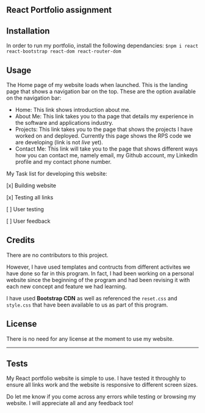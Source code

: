 
## React Portfolio assignment

## Installation

In order to run my portfolio, install the following dependancies:
`$npm i react react-bootstrap react-dom react-router-dom` 


## Usage 

The Home page of my website loads when launched. This is the landing page that shows a navigation bar on the top. These are the option available on the navigation bar:

* Home: This link shows introduction about me.  
* About Me: This link takes you to tha page that details my experience in the software and applications industry.  
* Projects: This link takes you to the page that shows the projects I have worked on and deployed. Currently this page shows the RPS code we are developing (link is not *live* yet). 
* Contact Me: This link will take you to the page that shows different ways how you can contact me, namely email, my Github account, my LinkedIn profile and my contact phone number.

My Task list for developing this website:

[x] Building website

[x] Testing all links

[ ] User testing

[ ] User feedback 


## Credits

There are no contributors to this project.

However, I have used templates and contructs from different activites we have done so far in this program. In fact, I had been working on a personal website since the beginning of the program and had been revising it with each new concept and feature we had learning.

I have used **Bootstrap CDN** as well as referenced the `reset.css` and `style.css` that have been available to us as part of this program.


## License

There is no need for any license at the moment to use my website.


---

## Tests

My React portfolio website is simple to use. I have tested it throughly to ensure all links work and the website is responsive to different screen sizes. 

Do let me know if you come across any errors while testing or browsing my website. I will appreciate all and any feedback too!
